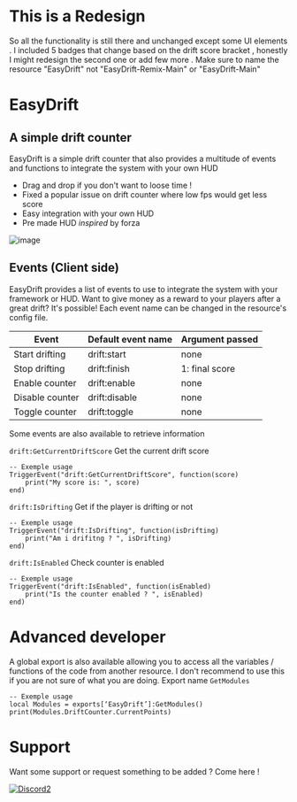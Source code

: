 # This is a Redesign 
So all the functionality is still there and unchanged except some UI elements . 
I included 5 badges that change based on the drift score bracket , honestly I might redesign the second one or add few more .
Make sure to name the resource "EasyDrift" not "EasyDrift-Remix-Main" or "EasyDrift-Main"

# EasyDrift
## A simple drift counter

EasyDrift is a simple drift counter that also provides a multitude of events and functions to integrate the system with your own HUD

- Drag and drop if you don't want to loose time !
- Fixed a popular issue on drift counter where low fps would get less score
- Easy integration with your own HUD
- Pre made HUD *inspired* by forza

![image](https://forum.cfx.re/uploads/default/original/4X/6/c/b/6cb0eb024218c8da4651c58485e3ade01072cef3.png)


## Events (Client side)

EasyDrift provides a list of events to use to integrate the system with your framework or HUD. Want to give money as a reward to your players after a great drift? It's possible!
Each event name can be changed in the resource's config file.


| Event | Default event name | Argument passed |
| ------ | ------ | ------ |
| Start drifting | drift:start | none |
| Stop drifting | drift:finish | 1: final score |
| Enable counter | drift:enable | none |
| Disable counter | drift:disable | none |
| Toggle counter | drift:toggle | none |


Some events are also available to retrieve information

`drift:GetCurrentDriftScore`
Get the current drift score
```
-- Exemple usage
TriggerEvent("drift:GetCurrentDriftScore", function(score)
    print("My score is: ", score) 
end)
```

`drift:IsDrifting`
Get if the player is drifting or not
```
-- Exemple usage
TriggerEvent("drift:IsDrifting", function(isDrifting)
    print("Am i drifitng ? ", isDrifting) 
end)
```

`drift:IsEnabled`
Check counter is enabled
```
-- Exemple usage
TriggerEvent("drift:IsEnabled", function(isEnabled)
    print("Is the counter enabled ? ", isEnabled) 
end)
```


# Advanced developer

A global export is also available allowing you to access all the variables / functions of the code from another resource. I don't recommend to use this if you are not sure of what you are doing.
Export name `GetModules`
```
-- Exemple usage
local Modules = exports[‘EasyDrift’]:GetModules()
print(Modules.DriftCounter.CurrentPoints)
```


# Support

Want some support or request something to be added ? Come here !

[![Discord2](https://discordapp.com/api/guilds/926120299232112671/widget.png?style=banner4)](https://discord.gg/fhgc3s8HzS)

